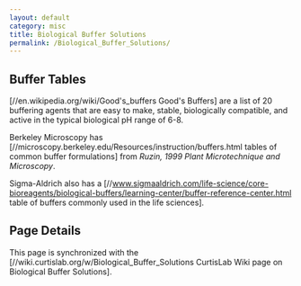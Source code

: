```yaml
---
layout: default
category: misc
title: Biological Buffer Solutions
permalink: /Biological_Buffer_Solutions/
---
```


Buffer Tables
-------------

\[//en.wikipedia.org/wiki/Good's_buffers Good's Buffers\] are a list of 20 buffering agents that are easy to make, stable, biologically compatible, and active in the typical biological pH range of 6-8.

Berkeley Microscopy has \[//microscopy.berkeley.edu/Resources/instruction/buffers.html tables of common buffer formulations\] from *Ruzin, 1999 Plant Microtechnique and Microscopy*.

Sigma-Aldrich also has a \[//www.sigmaaldrich.com/life-science/core-bioreagents/biological-buffers/learning-center/buffer-reference-center.html table of buffers commonly used in the life sciences\].

Page Details
------------

This page is synchronized with the \[//wiki.curtislab.org/w/Biological_Buffer_Solutions CurtisLab Wiki page on Biological Buffer Solutions\].
